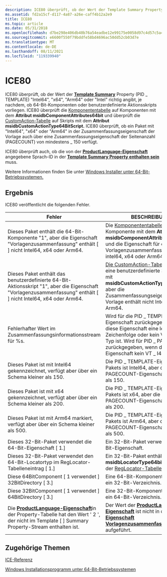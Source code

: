 ```yaml
---
description: ICE80 überprüft, ob der Wert der Template Summary Property (PID TEMPLATE) ordnungsgemäß \_ &\# 0034;Intel64&\# 0034;, &\# 0034;x64&\# 0034; oder &\# 0034;Intel&0034; angibt, je nachdem, ob \# 64-Bit-Komponenten oder benutzerdefinierte Aktionsskripts vorliegen.
ms.assetid: fd2a15cf-d117-4a87-a26e-caff4b12a2e9
title: ICE80
ms.topic: article
ms.date: 05/31/2018
ms.openlocfilehash: d7be298e406db40b76a54eadbe12e99175e0058d97c4d57c5a4b1cd842b000f1
ms.sourcegitcommit: e6600f550f79bddfe58bd4696ac50dd52cb03d7e
ms.translationtype: MT
ms.contentlocale: de-DE
ms.lasthandoff: 08/11/2021
ms.locfileid: "119339940"
---
```

# <a name="ice80"></a>ICE80

ICE80 überprüft, ob der Wert der [**Template Summary**](template-summary.md) Property (PID \_ TEMPLATE) "Intel64", "x64", "Arm64" oder "Intel" richtig angibt, je nachdem, ob 64-Bit-Komponenten oder benutzerdefinierte Aktionsskripts vorliegen. ICE80 überprüft die [Komponententabelle](component-table.md) auf Komponenten mit dem **Attribut msidbComponentAttributes64bit** und überprüft die [CustomAction-Tabelle](customaction-table.md) auf Skripts mit dem **Attribut msidbCustomActionType64BitScript.** ICE80 überprüft, ob ein Paket mit "Intel64", "x64" oder  "Arm64" [](page-count-summary.md) in der Zusammenfassungseigenschaft der Vorlage auch über eine Zusammenfassungseigenschaft der Seitenanzahl (PAGECOUNT) von mindestens \_ 150 verfügt.

ICE80 überprüft auch, ob die von der [**ProductLanguage-Eigenschaft**](productlanguage.md) angegebene Sprach-ID in der [**Template Summary Property enthalten sein**](template-summary.md) muss.

Weitere Informationen finden Sie unter [Windows Installer unter 64-Bit-Betriebssystemen.](windows-installer-on-64-bit-operating-systems.md)

## <a name="result"></a>Ergebnis

ICE80 veröffentlicht die folgenden Fehler.



| Fehler                                                                                                                                                                   | BESCHREIBUNG                                                                                                                                                                                                               |
|-------------------------------------------------------------------------------------------------------------------------------------------------------------------------|---------------------------------------------------------------------------------------------------------------------------------------------------------------------------------------------------------------------------|
| Dieses Paket enthält die 64-Bit-Komponente "1", aber die Eigenschaft "Vorlagenzusammenfassung" enthält \[ \] nicht Intel64, x64 oder Arm64. [](template-summary.md)                    | Die [Komponententabelle](component-table.md)enthält eine Komponente mit dem **Attribut msidbComponentAttributes64bit,** und die Eigenschaft für die Vorlagenzusammenfassung enthält intel64, x64 oder Arm64 nicht. [](template-summary.md)        |
| Dieses Paket enthält das benutzerdefinierte 64-Bit-Aktionsskript "1", aber die Eigenschaft "Vorlagenzusammenfassung" enthält \[ \] nicht Intel64, x64 oder Arm64. [](template-summary.md)         | [Die CustomAction-Tabelle](customaction-table.md) enthält eine benutzerdefinierte Skriptaktion mit **msidbCustomActionType64BitScript,** aber die Zusammenfassungseigenschaft der Vorlage enthält nicht Intel64, x64 oder Arm64. [](template-summary.md) |
| Fehlerhafter Wert im Zusammenfassungsinformationsstream für %s.                                                                                                                         | Wird für die PID \_ TEMPLATE-Eigenschaft zurückgegeben, wenn diese Eigenschaft eine leere Zeichenfolge oder kein VT \_ LPSTR-Typ ist. Wird für PID \_ PAGECOUNT zurückgegeben, wenn diese Eigenschaft kein VT \_ I4-Typ ist.<br/>                                         |
| Dieses Paket ist mit Intel64 gekennzeichnet, verfügt aber über ein Schema kleiner als 150.                                                                                                  | Die PID \_ TEMPLATE-Eigenschaft des Pakets ist Intel64, aber die PID \_ PAGECOUNT-Eigenschaft ist kleiner als 150.                                                                                                            |
| Dieses Paket ist mit x64 gekennzeichnet, verfügt aber über ein Schema kleiner als 200.                                                                                                      | Die PID \_ TEMPLATE-Eigenschaft des Pakets ist x64, aber die PID \_ PAGECOUNT-Eigenschaft ist kleiner als 200.                                                                                                            |
| Dieses Paket ist mit Arm64 markiert, verfügt aber über ein Schema kleiner als 500.                                                                                                    | Die PID \_ TEMPLATE-Eigenschaft des Pakets ist Arm64, aber die PID \_ PAGECOUNT-Eigenschaft ist kleiner als 500.                                                                                                            |
| Dieses 32-Bit-Paket verwendet die 64-Bit-Eigenschaft \[ 1.\]                                                                                                                       | Ein 32-Bit-Paket verwendet eine 64-Bit-Eigenschaft.                                                                                                                                                                              |
| Dieses 32-Bit-Paket verwendet den 64-Bit-Locatortyp im RegLocator-Tabelleneintrag \[ 1.\]                                                                                         | Ein 32-Bit-Paket enthält **msidbLocatorType64bit** im Feld Typ der [RegLocator-Tabelle](reglocator-table.md).                                                                                                    |
| Diese 64BitComponent \[ 1 verwendet \] 32BitDirectory \[ 3.\]                                                                                                                     | Eine 64-Bit-Komponente verwendet ein 32-Bit-Verzeichnis.                                                                                                                                                                           |
| Diese 32BitComponent \[ 1 verwendet \] 64BitDirectory \[ 3.\]                                                                                                                     | Eine 32-Bit-Komponente verwendet ein 64-Bit-Verzeichnis.                                                                                                                                                                           |
| Die [**ProductLanguage-Eigenschaft**](productlanguage.md)in der Property-Tabelle hat den Wert ' 2 ', der nicht im Template \[ \] Summary Property-Stream enthalten ist. | Der Wert der [**ProductLanguage-Eigenschaft**](productlanguage.md) ist nicht in der [**Eigenschaft Vorlagenzusammenfassung**](template-summary.md) aufgeführt.                                                                          |



 

## <a name="related-topics"></a>Zugehörige Themen

<dl> <dt>

[ICE-Referenz](ice-reference.md)
</dt> <dt>

[Windows Installationsprogramm unter 64-Bit-Betriebssystemen](windows-installer-on-64-bit-operating-systems.md)
</dt> </dl>

 

 




